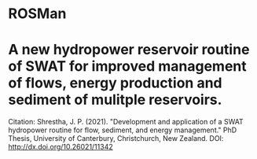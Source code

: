 # ROSMan
# A new hydropower reservoir routine of SWAT for improved management of flows, energy production and sediment of mulitple reservoirs.

Citation: Shrestha, J. P. (2021). "Development and application of a SWAT hydropower routine for flow, sediment, and energy management." PhD Thesis, University of Canterbury, Christchurch, New Zealand.
DOI: http://dx.doi.org/10.26021/11342
